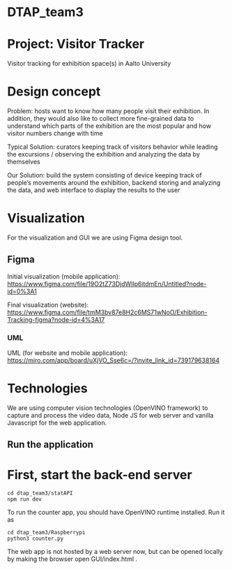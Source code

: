 # DTAP_team3

# Project: Visitor Tracker

Visitor tracking for exhibition space(s) in Aalto University

# Design concept

Problem: hosts want to know how many people visit their exhibition. In addition, they would also like to collect more fine-grained data to understand which parts of the exhibition are the most popular and how visitor numbers change with time

Typical Solution: curators keeping track of visitors behavior while leading the excursions / observing the exhibition and analyzing the data by themselves

Our Solution: build the system consisting of device keeping track of people’s movements around the exhibition, backend storing and analyzing the data, and web interface to display the results to the user

# Visualization 

For the visualization and GUI we are using Figma design tool.

## Figma

Initial visualization (mobile application): https://www.figma.com/file/19O2tZ73DjdWIlp6itdmEn/Untitled?node-id=0%3A1

Final visualization (website): https://www.figma.com/file/tmM3bv87e8H2c6MS71wNoO/Exhibition-Tracking-figma?node-id=4%3A17

### UML 

UML (for website and mobile application): https://miro.com/app/board/uXjVO_Sse6c=/?invite_link_id=739179638164

# Technologies

We are using computer vision technologies (OpenVINO framework) to capture and process the video data, Node JS for web server and vanilla Javascript for the web application.

## Run the application

# First, start the back-end server

```
cd dtap_team3/statAPI
npm run dev
```

To run the counter app, you should have OpenVINO runtime installed. Run it as
```
cd dtap_team3/Raspberrypi
python3 counter.py
```

The web app is not hosted by a web server now, but can be opened locally by making the browser open GUI/index.html .
